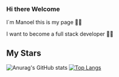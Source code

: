 ### Hi there Welcome

I´m Manoel this is my page 👻🐧

I want to become a full stack developer 👻🐧

## My Stars

![Anurag's GitHub stats](https://github-readme-stats.vercel.app/api?username=ManoelMorais&show_icons=true&bg_color=00000000)
[![Top Langs](https://github-readme-stats.vercel.app/api/top-langs/?username=ManoelMorais&layout=donut&hide=html,css)](https://github.com/anuraghazra/github-readme-stats)
